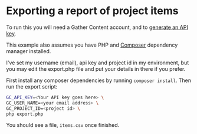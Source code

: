 # Exporting a report of project items

To run this you will need a Gather Content account, and to [generate an API key](https://help.gathercontent.com/en/articles/369871-generating-an-api-key-the-api-documentation).

This example also assumes you have PHP and [Composer](https://getcomposer.org/) dependency manager installed.

I've set my username (email), api key and project id in my environment, but you may edit the export.php file and put your
details in there if you prefer.

First install any composer dependencies by running `composer install`.
Then run the export script:
```bash
GC_API_KEY=<Your API key goes here> \
GC_USER_NAME=<your email address> \
GC_PROJECT_ID=<project id> \
php export.php
```

You should see a file, `items.csv` once finished.